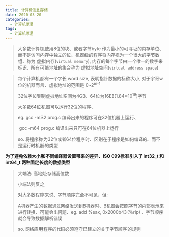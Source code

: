 ```yaml
---
title: 计算机信息存储
date: 2020-03-20
categories:
  - 计算机原理
tags:
  - 计算机原理
---
```

> 大多数计算机使用8位的块、或者字节byte 作为最小的可寻址的内存单位、而不是访问内存中独立的位、机器级的程序将内存视为一个很大的字节数组、称为 虚拟内存(`virtual memory`), 内存的每个字节由一个唯一的数字来标识、所有可能地址的集合称为 虚拟地址空间(`virtual address space`)



> 每个计算机都有一个字长 word size, 表明指针数据的标称大小, 对于宇哥w位的机器而言、虚拟地址的范围是 0~2<sup>m-1</sup>
>
> 32位字长限制虚拟地址空间为4GB、64位为16EB(1.84*10<sup>19</sup>)字节
>
> 大多数64位机器可以运行32位的程序、
>
> eg. gcc -m32 prog.c 编译出来的程序可在32位机器上运行、
>
> ​     gcc -m64 prog.c 编译出来只可在64位机器上运行
>
> so. 将程序称为32位或者64位程序时、区别在于程序是如何编译的、而不是运行时机器的类型



**为了避免依赖大小和不同编译器设置带来的差异、ISO C99标准引入了 int32_t 和 int64_t 两种固定长度的数据类型**



>大端法: 高地址存储高位数
>
>小端法则反之
>
>对大多数程序来说、字节顺序完全不可见、但:
>
>A机器产生的数据通过网络发送到B机器时、B机器会按照字节的内部表示来进行转换、可能会出问题、eg. add %eax, 0x2000b43(%rip) 、字节顺序就会导致数据解析错误
>
>so. 网络应用程序的代码必须遵守已建立的关于字节顺序的规则
>
>
